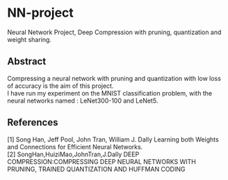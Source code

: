 # NN-project
Neural Network Project, Deep Compression with pruning, quantization and weight sharing.
## Abstract
Compressing a neural network with pruning and quantization with low loss of accuracy is the aim of this project.  
I have run my experiment on the MNIST classification problem, with the neural networks named : LeNet300-100 and LeNet5.  
## References  
[1] Song Han, Jeff Pool, John Tran, William J. Dally Learning both Weights and Connections for Efficient Neural Networks.  
[2] SongHan,HuiziMao,JohnTran,J.Dally DEEP COMPRESSION:COMPRESSING DEEP NEURAL NETWORKS WITH PRUNING, TRAINED QUANTIZATION AND HUFFMAN CODING
